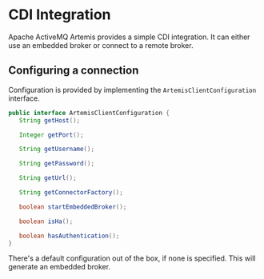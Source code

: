 # CDI Integration

Apache ActiveMQ Artemis provides a simple CDI integration.  It can either use an embedded broker or connect to a remote broker.

## Configuring a connection

Configuration is provided by implementing the `ArtemisClientConfiguration` interface.

```java
public interface ArtemisClientConfiguration {
   String getHost();

   Integer getPort();

   String getUsername();

   String getPassword();

   String getUrl();

   String getConnectorFactory();

   boolean startEmbeddedBroker();

   boolean isHa();

   boolean hasAuthentication();
}
```

There's a default configuration out of the box, if none is specified.  This will generate an embedded broker.


